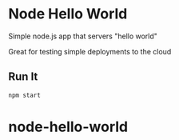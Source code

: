 # Node Hello World

Simple node.js app that servers "hello world"

Great for testing simple deployments to the cloud

## Run It

`npm start`
# node-hello-world
